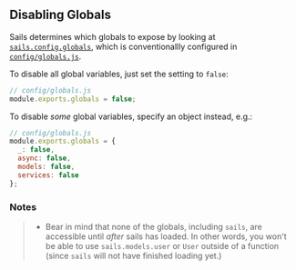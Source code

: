 ## Disabling Globals

Sails determines which globals to expose by looking at [`sails.config.globals`](http://beta.sailsjs.org/#/documentation/reference/sails.config/sails.config.globals.html), which is conventionallly configured in [`config/globals.js`](http://beta.sailsjs.org/#/documentation/anatomy/myApp/config/globals.js.html).

To disable all global variables, just set the setting to `false`:

```js
// config/globals.js
module.exports.globals = false;
```

To disable _some_ global variables, specify an object instead, e.g.:

```js
// config/globals.js
module.exports.globals = {
  _: false,
  async: false,
  models: false,
  services: false
};
```

### Notes

> + Bear in mind that none of the globals, including `sails`, are accessible until _after_ sails has loaded.  In other words, you won't be able to use `sails.models.user` or `User` outside of a function (since `sails` will not have finished loading yet.)

<!-- not true anymore:
Most of this section of the docs focuses on the methods and properties of `sails`, the singleton object representing your app.  
-->

<docmeta name="displayName" value="Disabling Globals">
